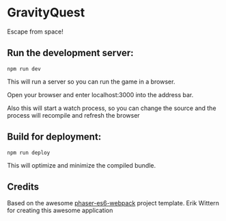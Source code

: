 # GravityQuest

Escape from space!

## Run the development server:

```npm run dev```

This will run a server so you can run the game in a browser.

Open your browser and enter localhost:3000 into the address bar.

Also this will start a watch process, so you can change the source and the process will recompile and refresh the browser


## Build for deployment:

```npm run deploy```

This will optimize and minimize the compiled bundle.

## Credits
Based on the awesome [phaser-es6-webpack](https://github.com/lean/phaser-es6-webpack) project template.
Erik Wittern for creating this awesome application
